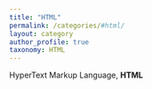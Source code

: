 ```yaml
---
title: "HTML"
permalink: /categories/#html/
layout: category
author_profile: true
taxonomy: HTML
---
```


HyperText Markup Language, **HTML**
